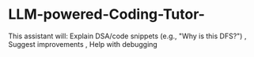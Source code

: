 # LLM-powered-Coding-Tutor-
This assistant will:  Explain DSA/code snippets (e.g., "Why is this DFS?") , Suggest improvements , Help with debugging
